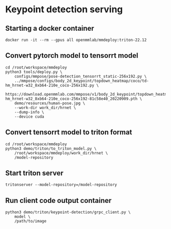 # Keypoint detection serving

## Starting a docker container

```
docker run -it --rm --gpus all openmmlab/mmdeploy:triton-22.12
```

## Convert pytorch model to tensorrt model

```
cd /root/workspace/mmdeploy
python3 tools/deploy.py \
    configs/mmpose/pose-detection_tensorrt_static-256x192.py \
    ../mmpose/configs/body_2d_keypoint/topdown_heatmap/coco/td-hm_hrnet-w32_8xb64-210e_coco-256x192.py \
    https://download.openmmlab.com/mmpose/v1/body_2d_keypoint/topdown_heatmap/coco/td-hm_hrnet-w32_8xb64-210e_coco-256x192-81c58e40_20220909.pth \
    demo/resources/human-pose.jpg \
    --work-dir work_dir/hrnet \
    --dump-info \
    --device cuda
```

## Convert tensorrt model to triton format

```
cd /root/workspace/mmdeploy
python3 demo/triton/to_triton_model.py \
    /root/workspace/mmdeploy/work_dir/hrnet \
    /model-repository
```

## Start triton server

```
tritonserver --model-repository=/model-repository
```

## Run client code output container

```
python3 demo/triton/keypoint-detection/grpc_client.py \
    model \
    /path/to/image
```
